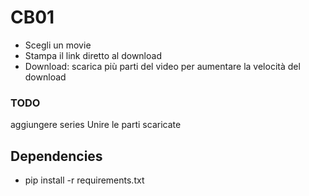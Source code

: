 # CB01
 - Scegli un movie
 - Stampa il link diretto al download
 - Download: scarica più parti del video per aumentare la velocità del download

### TODO 

aggiungere series
Unire le parti scaricate

## Dependencies

- pip install -r requirements.txt

